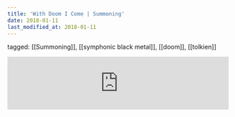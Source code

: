 ```yaml
---
title: 'With Doom I Come | Summoning'
date: 2018-01-11
last_modified_at: 2018-01-11
---
```

tagged: [[Summoning]], [[symphonic black metal]], [[doom]], [[tolkien]]
<iframe allowtransparency="true" class="bandcamp_audio_player" frameborder="0" height="120" src="https://bandcamp.com/EmbeddedPlayer/size=medium/bgcol=ffffff/linkcol=0687f5/notracklist=true/transparent=true/track=549100919/" width="500"></iframe>